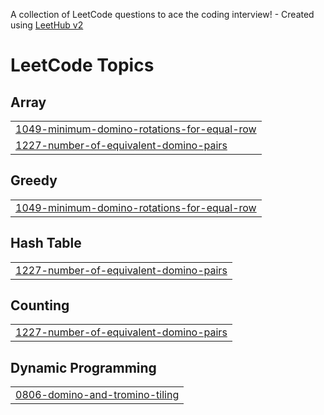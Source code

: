 A collection of LeetCode questions to ace the coding interview! - Created using [LeetHub v2](https://github.com/arunbhardwaj/LeetHub-2.0)
<!---LeetCode Topics Start-->
# LeetCode Topics
## Array
|  |
| ------- |
| [1049-minimum-domino-rotations-for-equal-row](https://github.com/harsh-srivastv/May-Leetcode-Challenge-2025/tree/master/1049-minimum-domino-rotations-for-equal-row) |
| [1227-number-of-equivalent-domino-pairs](https://github.com/harsh-srivastv/May-Leetcode-Challenge-2025/tree/master/1227-number-of-equivalent-domino-pairs) |
## Greedy
|  |
| ------- |
| [1049-minimum-domino-rotations-for-equal-row](https://github.com/harsh-srivastv/May-Leetcode-Challenge-2025/tree/master/1049-minimum-domino-rotations-for-equal-row) |
## Hash Table
|  |
| ------- |
| [1227-number-of-equivalent-domino-pairs](https://github.com/harsh-srivastv/May-Leetcode-Challenge-2025/tree/master/1227-number-of-equivalent-domino-pairs) |
## Counting
|  |
| ------- |
| [1227-number-of-equivalent-domino-pairs](https://github.com/harsh-srivastv/May-Leetcode-Challenge-2025/tree/master/1227-number-of-equivalent-domino-pairs) |
## Dynamic Programming
|  |
| ------- |
| [0806-domino-and-tromino-tiling](https://github.com/harsh-srivastv/May-Leetcode-Challenge-2025/tree/master/0806-domino-and-tromino-tiling) |
<!---LeetCode Topics End-->